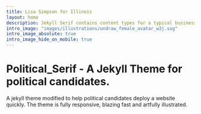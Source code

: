```yaml
---
title: Lisa Simpson for Illinois
layout: home
description: Jekyll Serif contains content types for a typical business website. The theme is fully responsive, blazing fast and artfully illustrated.
intro_image: "images/illustrations/undraw_female_avatar_w3j.svg"
intro_image_absolute: true
intro_image_hide_on_mobile: true
---
```


# Political_Serif - A Jekyll Theme for political candidates.

A jekyll theme modified to help political candidates deploy a website quickly. The theme is fully responsive, blazing fast and artfully illustrated.
